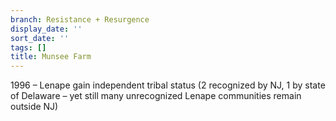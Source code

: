 ```yaml
---
branch: Resistance + Resurgence
display_date: ''
sort_date: ''
tags: []
title: Munsee Farm
---
```


1996 – Lenape gain independent tribal status (2 recognized by NJ, 1 by state of Delaware – yet still many unrecognized Lenape communities remain outside NJ)